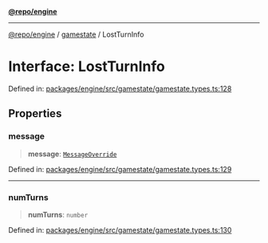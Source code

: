 [**@repo/engine**](../../README.md)

***

[@repo/engine](../../modules.md) / [gamestate](../README.md) / LostTurnInfo

# Interface: LostTurnInfo

Defined in: [packages/engine/src/gamestate/gamestate.types.ts:128](https://github.com/alexqguo/drinking-board-game-v3/blob/4f69b8a1b2b5f97159c705ca0c84ae01560eec1b/packages/engine/src/gamestate/gamestate.types.ts#L128)

## Properties

### message

> **message**: [`MessageOverride`](MessageOverride.md)

Defined in: [packages/engine/src/gamestate/gamestate.types.ts:129](https://github.com/alexqguo/drinking-board-game-v3/blob/4f69b8a1b2b5f97159c705ca0c84ae01560eec1b/packages/engine/src/gamestate/gamestate.types.ts#L129)

***

### numTurns

> **numTurns**: `number`

Defined in: [packages/engine/src/gamestate/gamestate.types.ts:130](https://github.com/alexqguo/drinking-board-game-v3/blob/4f69b8a1b2b5f97159c705ca0c84ae01560eec1b/packages/engine/src/gamestate/gamestate.types.ts#L130)
